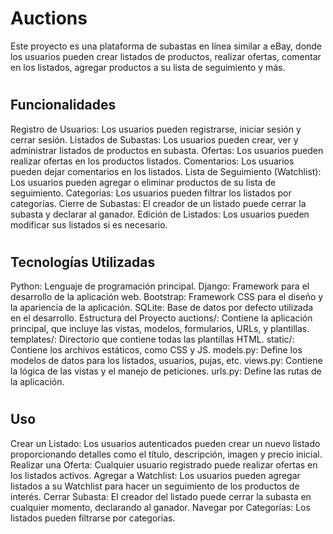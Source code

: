 
#
# Auctions
Este proyecto es una plataforma de subastas en línea similar a eBay, donde los usuarios pueden crear listados de productos, realizar ofertas, comentar en los listados, agregar productos a su lista de seguimiento y más.

#
## Funcionalidades
Registro de Usuarios: Los usuarios pueden registrarse, iniciar sesión y cerrar sesión.
Listados de Subastas: Los usuarios pueden crear, ver y administrar listados de productos en subasta.
Ofertas: Los usuarios pueden realizar ofertas en los productos listados.
Comentarios: Los usuarios pueden dejar comentarios en los listados.
Lista de Seguimiento (Watchlist): Los usuarios pueden agregar o eliminar productos de su lista de seguimiento.
Categorías: Los usuarios pueden filtrar los listados por categorías.
Cierre de Subastas: El creador de un listado puede cerrar la subasta y declarar al ganador.
Edición de Listados: Los usuarios pueden modificar sus listados si es necesario.

#
## Tecnologías Utilizadas
Python: Lenguaje de programación principal.
Django: Framework para el desarrollo de la aplicación web.
Bootstrap: Framework CSS para el diseño y la apariencia de la aplicación.
SQLite: Base de datos por defecto utilizada en el desarrollo.
Estructura del Proyecto
auctions/: Contiene la aplicación principal, que incluye las vistas, modelos, formularios, URLs, y plantillas.
templates/: Directorio que contiene todas las plantillas HTML.
static/: Contiene los archivos estáticos, como CSS y JS.
models.py: Define los modelos de datos para los listados, usuarios, pujas, etc.
views.py: Contiene la lógica de las vistas y el manejo de peticiones.
urls.py: Define las rutas de la aplicación.

#
## Uso
Crear un Listado: Los usuarios autenticados pueden crear un nuevo listado proporcionando detalles como el título, descripción, imagen y precio inicial.
Realizar una Oferta: Cualquier usuario registrado puede realizar ofertas en los listados activos.
Agregar a Watchlist: Los usuarios pueden agregar listados a su Watchlist para hacer un seguimiento de los productos de interés.
Cerrar Subasta: El creador del listado puede cerrar la subasta en cualquier momento, declarando al ganador.
Navegar por Categorías: Los listados pueden filtrarse por categorías.
